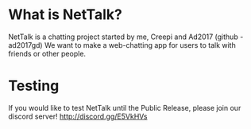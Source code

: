 # What is NetTalk?
NetTalk is a chatting project started by me, Creepi and Ad2017 (github - ad2017gd)
We want to make a web-chatting app for users to talk with friends or other people.

# Testing
If you would like to test NetTalk until the Public Release, please join our discord server! 
http://discord.gg/E5VkHVs
